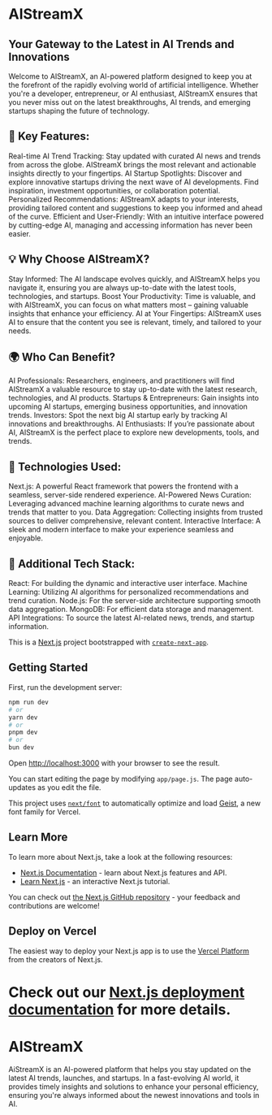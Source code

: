 # AIStreamX 
## Your Gateway to the Latest in AI Trends and Innovations
Welcome to AIStreamX, an AI-powered platform designed to keep you at the forefront of the rapidly evolving world of artificial intelligence. Whether you're a developer, entrepreneur, or AI enthusiast, AIStreamX ensures that you never miss out on the latest breakthroughs, AI trends, and emerging startups shaping the future of technology.

## 🚀 Key Features:
Real-time AI Trend Tracking: Stay updated with curated AI news and trends from across the globe. AIStreamX brings the most relevant and actionable insights directly to your fingertips.
AI Startup Spotlights: Discover and explore innovative startups driving the next wave of AI developments. Find inspiration, investment opportunities, or collaboration potential.
Personalized Recommendations: AIStreamX adapts to your interests, providing tailored content and suggestions to keep you informed and ahead of the curve.
Efficient and User-Friendly: With an intuitive interface powered by cutting-edge AI, managing and accessing information has never been easier.

## 💡 Why Choose AIStreamX?
Stay Informed: The AI landscape evolves quickly, and AIStreamX helps you navigate it, ensuring you are always up-to-date with the latest tools, technologies, and startups.
Boost Your Productivity: Time is valuable, and with AIStreamX, you can focus on what matters most – gaining valuable insights that enhance your efficiency.
AI at Your Fingertips: AIStreamX uses AI to ensure that the content you see is relevant, timely, and tailored to your needs.

## 🌍 Who Can Benefit?
AI Professionals: Researchers, engineers, and practitioners will find AIStreamX a valuable resource to stay up-to-date with the latest research, technologies, and AI products.
Startups & Entrepreneurs: Gain insights into upcoming AI startups, emerging business opportunities, and innovation trends.
Investors: Spot the next big AI startup early by tracking AI innovations and breakthroughs.
AI Enthusiasts: If you’re passionate about AI, AIStreamX is the perfect place to explore new developments, tools, and trends.

## 🔧 Technologies Used:
Next.js: A powerful React framework that powers the frontend with a seamless, server-side rendered experience.
AI-Powered News Curation: Leveraging advanced machine learning algorithms to curate news and trends that matter to you.
Data Aggregation: Collecting insights from trusted sources to deliver comprehensive, relevant content.
Interactive Interface: A sleek and modern interface to make your experience seamless and enjoyable.

## 🔧 Additional Tech Stack:
React: For building the dynamic and interactive user interface.
Machine Learning: Utilizing AI algorithms for personalized recommendations and trend curation.
Node.js: For the server-side architecture supporting smooth data aggregation.
MongoDB: For efficient data storage and management.
API Integrations: To source the latest AI-related news, trends, and startup information.


This is a [Next.js](https://nextjs.org) project bootstrapped with [`create-next-app`](https://github.com/vercel/next.js/tree/canary/packages/create-next-app).

## Getting Started

First, run the development server:

```bash
npm run dev
# or
yarn dev
# or
pnpm dev
# or
bun dev
```

Open [http://localhost:3000](http://localhost:3000) with your browser to see the result.

You can start editing the page by modifying `app/page.js`. The page auto-updates as you edit the file.

This project uses [`next/font`](https://nextjs.org/docs/app/building-your-application/optimizing/fonts) to automatically optimize and load [Geist](https://vercel.com/font), a new font family for Vercel.

## Learn More

To learn more about Next.js, take a look at the following resources:

- [Next.js Documentation](https://nextjs.org/docs) - learn about Next.js features and API.
- [Learn Next.js](https://nextjs.org/learn) - an interactive Next.js tutorial.

You can check out [the Next.js GitHub repository](https://github.com/vercel/next.js) - your feedback and contributions are welcome!

## Deploy on Vercel

The easiest way to deploy your Next.js app is to use the [Vercel Platform](https://vercel.com/new?utm_medium=default-template&filter=next.js&utm_source=create-next-app&utm_campaign=create-next-app-readme) from the creators of Next.js.

Check out our [Next.js deployment documentation](https://nextjs.org/docs/app/building-your-application/deploying) for more details.
=======
# AIStreamX
AiStreamX is an AI-powered platform that helps you stay updated on the latest AI trends, launches, and startups. In a fast-evolving AI world, it provides timely insights and solutions to enhance your personal efficiency, ensuring you're always informed about the newest innovations and tools in AI.

